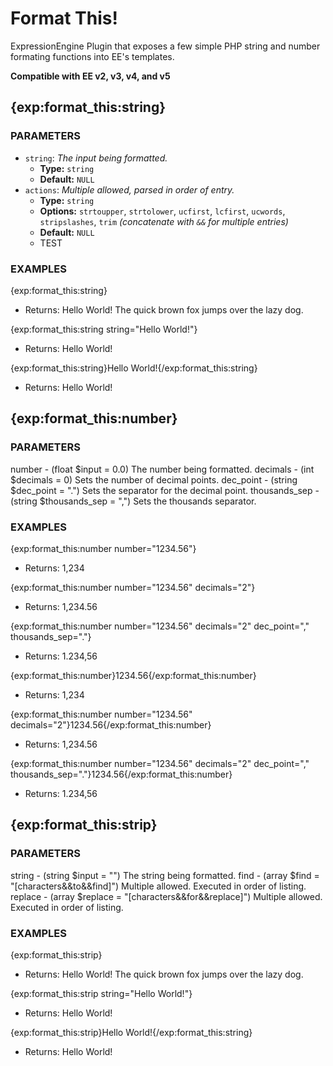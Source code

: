 # Format This!
ExpressionEngine Plugin that exposes a few simple PHP string and number formating functions into EE's templates.

**Compatible with EE v2, v3, v4, and v5**

## {exp:format_this:string}

### PARAMETERS
- `string`: _The input being formatted._
  - **Type:** `string`
  - **Default:** `NULL`
- `actions`: _Multiple allowed, parsed in order of entry._
  - **Type:** `string`
  - **Options:** `strtoupper`, `strtolower`, `ucfirst`, `lcfirst`, `ucwords`, `stripslashes`, `trim` _(concatenate with `&&` for multiple entries)_
  - **Default:** `NULL`
  - TEST

### EXAMPLES
{exp:format_this:string}
- Returns: Hello World! The quick brown fox jumps over the lazy dog.

{exp:format_this:string string="Hello World!"}
- Returns: Hello World!

{exp:format_this:string}Hello World!{/exp:format_this:string}
- Returns: Hello World!


## {exp:format_this:number}

### PARAMETERS
number - (float $input = 0.0) The number being formatted.
decimals - (int $decimals = 0) Sets the number of decimal points.
dec_point - (string $dec_point = ".") Sets the separator for the decimal point.
thousands_sep - (string $thousands_sep = ",") Sets the thousands separator.

### EXAMPLES
{exp:format_this:number number="1234.56"}
- Returns: 1,234

{exp:format_this:number number="1234.56" decimals="2"}
- Returns: 1,234.56

{exp:format_this:number number="1234.56" decimals="2" dec_point="," thousands_sep="."}
- Returns: 1.234,56

{exp:format_this:number}1234.56{/exp:format_this:number}
- Returns: 1,234

{exp:format_this:number number="1234.56" decimals="2"}1234.56{/exp:format_this:number}
- Returns: 1,234.56

{exp:format_this:number number="1234.56" decimals="2" dec_point="," thousands_sep="."}1234.56{/exp:format_this:number}
- Returns: 1.234,56


## {exp:format_this:strip}

### PARAMETERS
string - (string $input = "") The string being formatted.
find - (array $find = "[characters&&to&&find]") Multiple allowed. Executed in order of listing.
replace - (array $replace = "[characters&&for&&replace]") Multiple allowed. Executed in order of listing.

### EXAMPLES
{exp:format_this:strip}
- Returns: Hello World! The quick brown fox jumps over the lazy dog.

{exp:format_this:strip string="Hello World!"}
- Returns: Hello World!

{exp:format_this:strip}Hello World!{/exp:format_this:string}
- Returns: Hello World!
